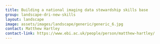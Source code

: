 ```yaml
---
title: Building a national imaging data stewardship skills base
group: landscape-dri-new-skills
layout: landscape
image: assets/images/landscape/generic/generic_6.jpg
contact: Matthew Hartley
contact-link: https://www.ebi.ac.uk/people/person/matthew-hartley/
---
```

